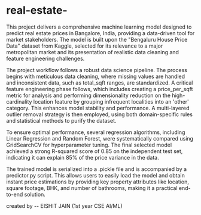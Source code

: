# real-estate-

This project delivers a comprehensive machine learning model designed to predict real estate prices in Bangalore, India, providing a data-driven tool for market stakeholders. The model is built upon the "Bengaluru House Price Data" dataset from Kaggle, selected for its relevance to a major metropolitan market and its presentation of realistic data cleaning and feature engineering challenges.

The project workflow follows a robust data science pipeline. The process begins with meticulous data cleaning, where missing values are handled and inconsistent data, such as total_sqft ranges, are standardized. A critical feature engineering phase follows, which includes creating a price_per_sqft metric for analysis and performing dimensionality reduction on the high-cardinality location feature by grouping infrequent localities into an 'other' category. This enhances model stability and performance. A multi-layered outlier removal strategy is then employed, using both domain-specific rules and statistical methods to purify the dataset.

To ensure optimal performance, several regression algorithms, including Linear Regression and Random Forest, were systematically compared using GridSearchCV for hyperparameter tuning. The final selected model achieved a strong R-squared score of 0.85 on the independent test set, indicating it can explain 85% of the price variance in the data.

The trained model is serialized into a .pickle file and is accompanied by a predictor.py script. This allows users to easily load the model and obtain instant price estimations by providing key property attributes like location, square footage, BHK, and number of bathrooms, making it a practical end-to-end solution.

created by -- EISHIT JAIN (1st year CSE AI/ML) 
